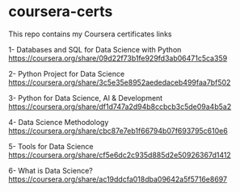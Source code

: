 # coursera-certs
This repo contains my Coursera certificates links


1- Databases and SQL for Data Science with Python
https://coursera.org/share/09d22f73b1fe929fd3ab06471c5ca359

2- Python Project for Data Science
https://coursera.org/share/3c5e35e8952aededaceb499faa7bf502

3- Python for Data Science, AI & Development
https://coursera.org/share/df1d747a2d94b8ccbcb3c5de09a4b5a2

4- Data Science Methodology
https://coursera.org/share/cbc87e7eb1f66794b07f693795c610e6

5- Tools for Data Science
https://coursera.org/share/cf5e6dc2c935d885d2e50926367d1412

6- What is Data Science?
https://coursera.org/share/ac19ddcfa018dba09642a5f5716e8697

